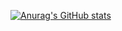 [![Anurag's GitHub stats](https://github-readme-stats.vercel.app/api?username=flexinup)](https://github.com/flexinup/github-readme-stats)
